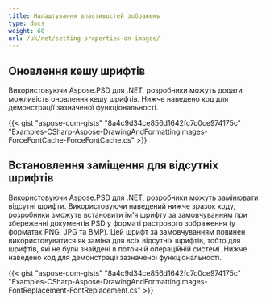 ```yaml
---
title: Налаштування властивостей зображень
type: docs
weight: 60
url: /uk/net/setting-properties-on-images/
---
```


## **Оновлення кешу шрифтів**
Використовуючи Aspose.PSD для .NET, розробники можуть додати можливість оновлення кешу шрифтів. Нижче наведено код для демонстрації зазначеної функціональності.

{{< gist "aspose-com-gists" "8a4c9d34ce856d1642fc7c0ce974175c" "Examples-CSharp-Aspose-DrawingAndFormattingImages-ForceFontCache-ForceFontCache.cs" >}}
## **Встановлення заміщення для відсутніх шрифтів**
Використовуючи Aspose.PSD для .NET, розробники можуть замінювати відсутні шрифти. Використовуючи наведений нижче зразок коду, розробники зможуть встановити ім'я шрифту за замовчуванням при збереженні документів PSD у форматі растрового зображення (у форматах PNG, JPG та BMP). Цей шрифт за замовчуванням повинен використовуватися як заміна для всіх відсутніх шрифтів, тобто для шрифтів, які не були знайдені в поточній операційній системі. Нижче наведено код для демонстрації зазначеної функціональності.

{{< gist "aspose-com-gists" "8a4c9d34ce856d1642fc7c0ce974175c" "Examples-CSharp-Aspose-DrawingAndFormattingImages-FontReplacement-FontReplacement.cs" >}}
